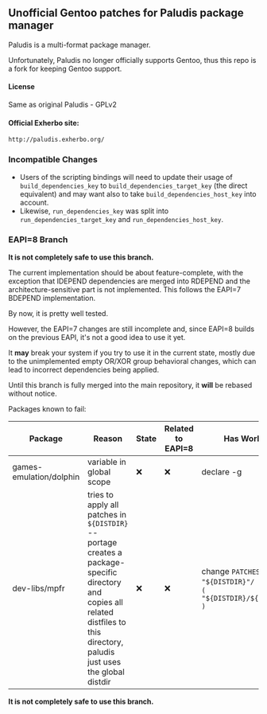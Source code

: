 ## Unofficial Gentoo patches for Paludis package manager 

Paludis is a multi-format package manager.

Unfortunately, Paludis no longer officially supports Gentoo, thus this repo is a fork for keeping Gentoo support.

#### License
Same as original Paludis - GPLv2

#### Official Exherbo site:
    http://paludis.exherbo.org/

### Incompatible Changes

  - Users of the scripting bindings will need to update their usage of
    `build_dependencies_key` to `build_dependencies_target_key` (the direct
    equivalent) and may want also to take `build_dependencies_host_key` into
    account.
  - Likewise, `run_dependencies_key` was split into
    `run_dependencies_target_key` and `run_dependencies_host_key`.

### EAPI=8 Branch

**It is not completely safe to use this branch.**

The current implementation should be about feature-complete, with the exception
that IDEPEND dependencies are merged into RDEPEND and the
architecture-sensitive part is not implemented. This follows the EAPI=7 BDEPEND
implementation.

By now, it is pretty well tested.

However, the EAPI=7 changes are still incomplete and, since EAPI=8 builds on
the previous EAPI, it's not a good idea to use it yet.

It **may** break your system if you try to use it in the current state, mostly
due to the unimplemented empty OR/XOR group behavioral changes, which can lead
to incorrect dependencies being applied.

Until this branch is fully merged into the main repository, it **will** be
rebased without notice.

Packages known to fail:

| Package | Reason | State | Related to EAPI=8 | Has Workaround |
| ------- | ------ | ----- | ----------------- | -------------- |
| games-emulation/dolphin | variable in global scope | ❌ | ❌ | declare -g |
| dev-libs/mpfr | tries to apply all patches in `${DISTDIR}` -- portage creates a package-specific directory and copies all related distfiles to this directory, paludis just uses the global distdir | ❌ | ❌ | change `PATCHES+=( "${DISTDIR}"/ )` to `PATCHES+=( "${DISTDIR}/${MY_P}"*.patch )` |

**It is not completely safe to use this branch.**
